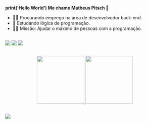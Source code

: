 **print('Hello World') Me chamo Matheus Pitsch 🐙**

- 👨‍💻  Procurando emprego na área de desenvolvedor back-end.
- 🌱  Estudando lógica de programação.
- 🐱‍👤  Missão: Ajudar o máximo de pessoas com a programação.

##

<div>
  <a href="https://www.linkedin.com/in/matheuspitsch/" target="_blank"><img src="https://img.shields.io/badge/LinkedIn-0077B5?style=for-the-badge&logo=linkedin&logoColor=white" target="_blank"></a> 
  <a href="mailto:matheuspitschh@gmail.com" target="_blank"><img src="https://img.shields.io/badge/Gmail-D14836?style=for-the-badge&logo=gmail&logoColor=white" target="_blank"></a>
  <a href="https://www.instagram.com/_pitsch_/" target="_blank"><img src="https://img.shields.io/badge/Instagram-E4405F?style=for-the-badge&logo=instagram&logoColor=white" target="_blank"></a> 
   
</div>

##

<div align="center">
  <a href="https://github.com/MatheusPitsch">
  <img height="150em" src="https://github-readme-stats.vercel.app/api?username=MatheusPitsch&show_icons=true&theme=vision-friendly-dark&include_all_commits=true&count_private=true"/>
  <img height="150em" src="https://github-readme-stats.vercel.app/api/top-langs/?username=MatheusPitsch&layout=compact&langs_count=7&theme=vision-friendly-dark"/>
</div>

##

<div> 
  <img src="https://img.shields.io/badge/Python-14354C?style=for-the-badge&logo=python&logoColor=white" target="_blank"></a> 

</div>

##